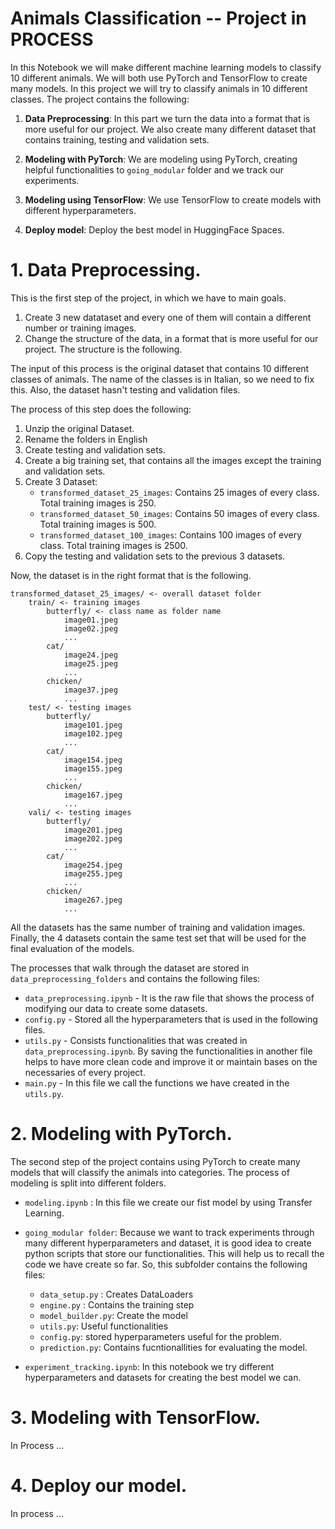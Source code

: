 # Animals Classification -- Project in PROCESS 

In this Notebook we will make different machine learning models to classify 10 different animals. We will both use PyTorch and TensorFlow to create many models.
In this project we will try to classify animals in 10 different classes. The project contains the following:
1. **Data Preprocessing**: In this part we turn the data into a format that is more useful for our project. We also create many different dataset that contains training, testing and validation sets.

2. **Modeling with PyTorch**: We are modeling using PyTorch, creating helpful functionalities to `going_modular` folder and we track our experiments.

3. **Modeling using TensorFlow**: We use TensorFlow to create models with different hyperparameters.

4. **Deploy model**: Deploy the best model in HuggingFace Spaces.


# 1. Data Preprocessing.
This is the first step of the project, in which we have to main goals.
1. Create 3 new datataset and every one of them will contain a different number or training images.
2. Change the structure of the data, in a format that is more useful for our project. The structure is the following.


The input of this process is the original dataset that contains 10 different classes of animals. The name of the classes is in Italian, so we need to fix this. Also, the dataset hasn't testing and validation files. 

The process of this step does the following:
1. Unzip the original Dataset.
2. Rename the folders in English
3. Create testing and validation sets.
4. Create a big training set, that contains all the images except the training and validation sets.
5. Create 3 Dataset:
    * `transformed_dataset_25_images`: Contains 25 images of every class. Total training images is 250.
    * `transformed_dataset_50_images`: Contains 50 images of every class. Total training images is 500.
    * `transformed_dataset_100_images`: Contains 100 images of every class. Total training images is 2500.
6. Copy the testing and validation sets to the previous 3 datasets.

Now, the dataset is in the right format that is the following.

```
transformed_dataset_25_images/ <- overall dataset folder
    train/ <- training images
        butterfly/ <- class name as folder name
            image01.jpeg
            image02.jpeg
            ...
        cat/
            image24.jpeg
            image25.jpeg
            ...
        chicken/
            image37.jpeg
            ...
    test/ <- testing images
        butterfly/
            image101.jpeg
            image102.jpeg
            ...
        cat/
            image154.jpeg
            image155.jpeg
            ...
        chicken/
            image167.jpeg
            ...
    vali/ <- testing images
        butterfly/
            image201.jpeg
            image202.jpeg
            ...
        cat/
            image254.jpeg
            image255.jpeg
            ...
        chicken/
            image267.jpeg
            ...

```

All the datasets has the same number of training and validation images. Finally, the 4 datasets contain the same test set that will be used for the final evaluation of the models.

The processes that walk through the dataset are stored in `data_preprocessing_folders` and contains the following files:
* `data_preprocessing.ipynb`  - It is the raw file that shows the process of modifying our data to create some datasets.
* `config.py` - Stored all the hyperparameters that is used in the following files.
* `utils.py` - Consists functionalities that was created in `data_preprocessing.ipynb`. By saving the functionalities in another file helps to have more clean code and improve it or maintain bases on the necessaries of every project.
* `main.py` - In this file we call the functions we have created in the `utils.py`. 

# 2. Modeling with PyTorch.
The second step of the project contains using PyTorch to create many models that will classify the animals into categories. 
The process of modeling is split into different folders.

* `modeling.ipynb` : In this file we create our fist model by using Transfer Learning. 

* `going_modular folder`: Because we want to track experiments through many different hyperparameters and dataset, it is good idea to create python scripts that store our functionalities. This will help us to recall the code we have create so far. So, this subfolder contains the following files:
    * `data_setup.py` : Creates DataLoaders
    * `engine.py` : Contains the training step
    * `model_builder.py`: Create the model
    * `utils.py`: Useful functionalities
    * `config.py`: stored hyperparameters useful for the problem.
    * `prediction.py`: Contains fucntionallities for evaluating the model. 

* `experiment_tracking.ipynb`: In this notebook we try different hyperparameters and datasets for creating the best model we can.  

# 3. Modeling with TensorFlow.
In Process ... 


# 4. Deploy our model.
In process ... 

